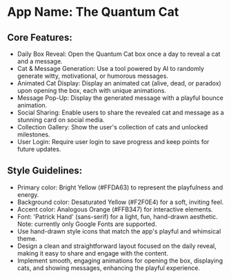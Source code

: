 # **App Name**: The Quantum Cat

## Core Features:

- Daily Box Reveal: Open the Quantum Cat box once a day to reveal a cat and a message.
- Cat & Message Generation: Use a tool powered by AI to randomly generate witty, motivational, or humorous messages.
- Animated Cat Display: Display an animated cat (alive, dead, or paradox) upon opening the box, each with unique animations.
- Message Pop-Up: Display the generated message with a playful bounce animation.
- Social Sharing: Enable users to share the revealed cat and message as a stunning card on social media.
- Collection Gallery: Show the user's collection of cats and unlocked milestones.
- User Login: Require user login to save progress and keep points for future updates.

## Style Guidelines:

- Primary color: Bright Yellow (#FFDA63) to represent the playfulness and energy.
- Background color: Desaturated Yellow (#F2F0E4) for a soft, inviting feel.
- Accent color: Analogous Orange (#FFB347) for interactive elements.
- Font: 'Patrick Hand' (sans-serif) for a light, fun, hand-drawn aesthetic. Note: currently only Google Fonts are supported.
- Use hand-drawn style icons that match the app's playful and whimsical theme.
- Design a clean and straightforward layout focused on the daily reveal, making it easy to share and engage with the content.
- Implement smooth, engaging animations for opening the box, displaying cats, and showing messages, enhancing the playful experience.